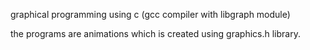 
graphical programming using c (gcc compiler with libgraph module)

the programs are animations which is created using graphics.h library.
